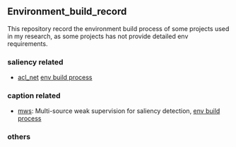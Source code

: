 ## Environment_build_record
This repository record the environment build process of some projects used in my research, as some projects has not provide detailed env requirements.

### saliency related
- [acl_net]()
[env build process]()

### caption related
- [mws](https://github.com/zengxianyu/mws): Multi-source weak supervision for saliency detection, [env build process](https://github.com/MinglangQiao/Environment_build_record/blob/master/mws_README.md)

### others
